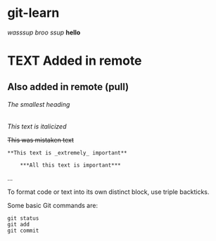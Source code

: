 # git-learn


*wasssup broo*
 *ssup*
**hello**

# TEXT Added in remote 
## Also added in remote (pull)
###### The smallest heading

*This text is italicized*

~~This was mistaken text~~

	**This text is _extremely_ important**

    	***All this text is important***
...

To format code or text into its own distinct block, use triple backticks.

Some basic Git commands are:
```
git status
git add
git commit
```
